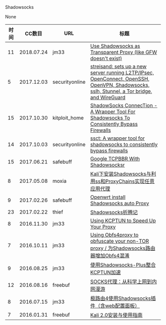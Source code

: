 Shadowsocks

None

| 时间 | CC数目 | URL | 标题 |
| ---- | ----- | --- | --- |
| 11 | 2018.07.24 | jm33 | [Use Shadowsocks as Transparent Proxy (like GFW doesn't exist)](https://jm33.me/use-shadowsocks-as-transparent-proxy-like-gfw-doesnt-exist.html) |
| 5 | 2017.12.03 | securityonline | [streisand: sets up a new server running L2TP/IPsec, OpenConnect, OpenSSH, OpenVPN, Shadowsocks, sslh, Stunnel, a Tor bridge, and WireGuard](https://securityonline.info/streisand-setup-server/) |
| 15 | 2017.10.30 | kitploit_home | [ShadowSocks ConnecTion - A Wrapper Tool For Shadowsocks To Consistently Bypass Firewalls](https://www.kitploit.com/2017/10/shadowsocks-connection-wrapper-tool-for.html) |
| 14 | 2017.10.03 | securityonline | [ssct: A wrapper tool for shadowsocks to consistently bypass firewalls](https://securityonline.info/shadowsocks-connection-bypass-firewalls/) |
| 15 | 2017.06.21 | safebuff | [Google TCPBBR With Shadowsocksr](http://blog.safebuff.com/2017/06/21/Google-TCPBBR-With-Shadowsocksr/) |
| 8 | 2017.05.08 | moxia | [Kali下安装Shadowsocks与利用ss和ProxyChains实现任意应用代理](http://www.moxia.org/Blog.php/index.php/archives/219) |
| 9 | 2017.02.26 | safebuff | [Openwrt install Shadowsocks auto Proxy](http://blog.safebuff.com/2017/02/26/Openwrt-install-Shadowsocks-auto-Proxy/) |
| 23 | 2017.02.22 | thief | [Shadowsocks折腾记](https://thief.one/2017/02/22/Shadowsocks%E6%8A%98%E8%85%BE%E8%AE%B0/) |
| 8 | 2016.11.30 | jm33 | [Using KCPTUN to Speed Up Your Proxy](https://jm33.me/using-kcptun-to-speed-up-your-proxy.html) |
| 7 | 2016.10.11 | jm33 | [Using Obfs4proxy to obfuscate your non-TOR proxy / 为Shadowsocks路由器增加Obfs4混淆](https://jm33.me/using-obfs4proxy-to-obfuscate-your-non-tor-proxy-wei-shadowsockslu-you-qi-zeng-jia-obfs4hun-yao.html) |
| 9 | 2016.08.25 | jm33 | [使用Shadowsocks-Plus整合KCPTUN加速](https://jm33.me/shi-yong-shadowsocks-pluszheng-he-kcptunjia-su.html) |
| 12 | 2016.08.16 | freebuf | [SOCKS代理：从科学上网到内网漫游](http://www.freebuf.com/news/topnews/111545.html) |
| 8 | 2016.07.15 | jm33 | [极路由4使用Shadowsocks插件（含web配置面板）](https://jm33.me/ji-lu-you-4shi-yong-shadowsockscha-jian-han-webpei-zhi-mian-ban.html) |
| 7 | 2016.01.31 | freebuf | [Kali 2.0安装与使用指南](http://www.freebuf.com/sectool/95167.html) |
